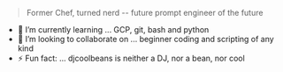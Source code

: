 > Former Chef, turned nerd -- future prompt engineer of the future


- 🌱 I’m currently learning ... GCP, git, bash and python
- 👯 I’m looking to collaborate on ... beginner coding and scripting of any kind
- ⚡ Fun fact: ... djcoolbeans is neither a DJ, nor a bean, nor cool
